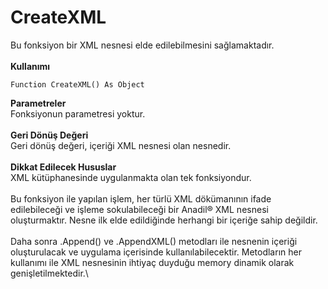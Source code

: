 # CreateXML

Bu fonksiyon bir XML nesnesi elde edilebilmesini sağlamaktadır.\
\
**Kullanımı**

```
Function CreateXML() As Object
```

**Parametreler**\
Fonksiyonun parametresi yoktur.\
\
**Geri Dönüş Değeri**\
Geri dönüş değeri, içeriği XML nesnesi olan nesnedir.\
\
**Dikkat Edilecek Hususlar**\
XML kütüphanesinde uygulanmakta olan tek fonksiyondur.\
\
Bu fonksiyon ile yapılan işlem, her türlü XML dökümanının ifade edilebileceği ve işleme sokulabileceği bir Anadil® XML nesnesi oluşturmaktır. Nesne ilk elde edildiğinde herhangi bir içeriğe sahip değildir.\
\
Daha sonra .Append() ve .AppendXML() metodları ile nesnenin içeriği oluşturulacak ve uygulama içerisinde kullanılabilecektir. Metodların her kullanımı ile XML nesnesinin ihtiyaç duyduğu memory dinamik olarak genişletilmektedir.\

